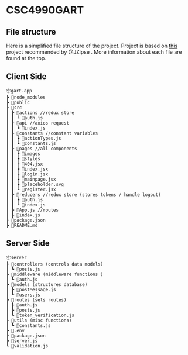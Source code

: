 # CSC4990GART

## File structure
Here is a simplified file structure of the project. Project is based on [this](https://github.com/adrianhajdin/project_mern_memories/tree/PART_3) project recommended by @JZipse . More information about each file are found at the top.

## Client Side
```
📦gart-app
┣ 📂node_modules
┣ 📂public
┣ 📂src
┃ ┣ 📂actions //redux store
┃ ┃ ┗ 📜auth.js
┃ ┣ 📂api //axios request
┃ ┃ ┗ 📜index.js
┃ ┣ 📂constants //constant variables
┃ ┃ ┣ 📜actionTypes.js
┃ ┃ ┗ 📜constants.js
┃ ┣ 📂pages //all components 
┃ ┃ ┣ 📂images
┃ ┃ ┣ 📂styles
┃ ┃ ┣ 📜404.jsx
┃ ┃ ┣ 📜index.jsx
┃ ┃ ┣ 📜login.jsx
┃ ┃ ┣ 📜mainpage.jsx
┃ ┃ ┣ 📜placeholder.svg
┃ ┃ ┗ 📜register.jsx
┃ ┣ 📂reducers //redux store (stores tokens / handle logout)
┃ ┃ ┣ 📜auth.js
┃ ┃ ┗ 📜index.js
┃ ┣ 📜App.js //routes
┃ ┣ 📜index.js
┣ 📜package.json
┣ 📜README.md

```
## Server Side
```
📦server
┣ 📂controllers (controls data models)
┃ ┗ 📜posts.js
┣ 📂middleware (middleware functions )
┃ ┗ 📜auth.js
┣ 📂models (structures database)
┃ ┣ 📜postMessage.js
┃ ┗ 📜users.js
┣ 📂routes (sets routes)
┃ ┣ 📜auth.js
┃ ┣ 📜posts.js
┃ ┗ 📜token_verification.js
┣ 📂utils (misc functions)
┃ ┗ 📜constants.js
┣ 📜.env
┣ 📜package.json
┣ 📜server.js
┗ 📜validation.js
```